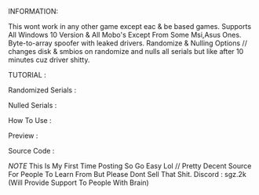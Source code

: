 INFORMATION:

This wont work in any other game except eac & be based games.
Supports All Windows 10 Version & All Mobo's Except From Some Msi,Asus Ones.
Byte-to-array spoofer with leaked drivers.
Randomize & Nulling Options // changes disk & smbios on randomize and nulls all serials but like after 10 minutes cuz driver shitty.

TUTORIAL : 

Randomized Serials : 

Nulled Serials : 

How To Use :

Preview : 

Source Code : 

*NOTE*
This Is My First Time Posting So Go Easy Lol // Pretty Decent Source For People To Learn From But Please Dont Sell That Shit. Discord : sgz.2k (Will Provide Support To People With Brain)
